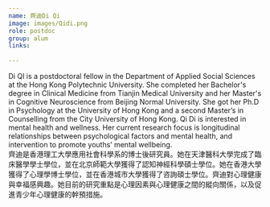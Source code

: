 ```yaml
---
name: 齊迪Di Qi
image: images/Qidi.png
role: postdoc
group: alum
links:
  
---
```


Di QI is a postdoctoral fellow in the Department of Applied Social Sciences at the Hong Kong Polytechnic University. She completed her Bachelor's degree in Clinical Medicine from Tianjin Medical University and her Master's in Cognitive Neuroscience from Beijing Normal University. She got her Ph.D in Psychology at the University of Hong Kong and a second Master’s in Counselling from the City University of Hong Kong. Qi Di is interested in mental health and wellness. Her current research focus is longitudinal relationships between psychological factors and mental health, and intervention to promote youths’ mental wellbeing.<br/>
齊迪是香港理工大學應用社會科學系的博士後研究員。她在天津醫科大學完成了臨床醫學學士學位，並在北京師範大學獲得了認知神經科學碩士學位。她在香港大學獲得了心理學博士學位，並在香港城市大學獲得了咨詢碩士學位。齊迪對心理健康與幸福感興趣。她目前的研究重點是心理因素與心理健康之間的縱向關係，以及促進青少年心理健康的幹預措施。
